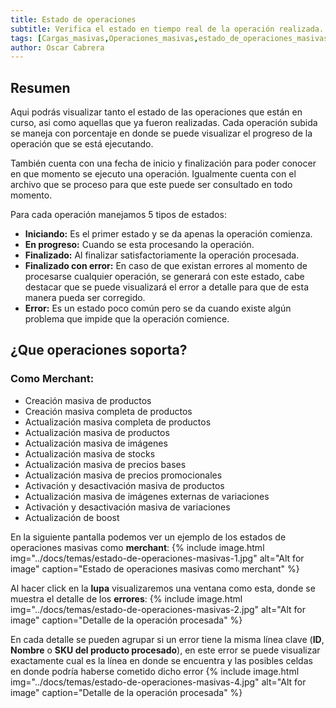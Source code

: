 ```yaml
---
title: Estado de operaciones
subtitle: Verifica el estado en tiempo real de la operación realizada.
tags: [Cargas_masivas,Operaciones_masivas,estado_de_operaciones_masivas]
author: Oscar Cabrera
---
```


## Resumen
Aqui podrás visualizar tanto el estado de las operaciones que están en curso, asi como aquellas que ya fueron realizadas.
Cada operación subida se maneja con porcentaje en donde se puede visualizar el progreso de la operación que se está ejecutando. 

También cuenta con una fecha de inicio y finalización para poder conocer en que momento se ejecuto una operación. Igualmente cuenta con el archivo que se proceso para que este puede ser consultado en todo momento.

Para cada operación manejamos 5 tipos de estados: 
* **Iniciando:** Es el primer estado y se da apenas la operación comienza.
* **En progreso:** Cuando se esta procesando la operación.
* **Finalizado:** Al finalizar satisfactoriamente la operación procesada.
* **Finalizado con error:** En caso de que existan errores al momento de procesarse cualquier operación, se generará con este estado, cabe destacar que se puede visualizará el error a detalle para que de esta manera pueda ser corregido.
* **Error:** Es un estado poco común pero se da cuando existe algún problema que impide que la operación comience.
  

## ¿Que operaciones soporta?

### **Como Merchant:**
* Creación masiva de productos
* Creación masiva completa de productos
* Actualización masiva completa de productos
* Actualización masiva de productos
* Actualización masiva de imágenes
* Actualización masiva de stocks
* Actualización masiva de precios bases
* Actualización masiva de precios promocionales
* Activación y desactivación masiva de productos
* Actualización masiva de imágenes externas de variaciones
* Activación y desactivación masiva de variaciones
* Actualización de boost

En la siguiente pantalla podemos ver un ejemplo de los estados de operaciones masivas como **merchant**:
{% include image.html img="../docs/temas/estado-de-operaciones-masivas-1.jpg" alt="Alt for image" caption="Estado de operaciones masivas como merchant" %}

Al hacer click en la **lupa** visualizaremos una ventana como esta, donde se muestra el detalle de los **errores**:
{% include image.html img="../docs/temas/estado-de-operaciones-masivas-2.jpg" alt="Alt for image" caption="Detalle de la operación procesada" %}

En cada detalle se pueden agrupar si un error tiene la misma línea clave (**ID**, **Nombre** o **SKU del producto procesado**), en este error se puede visualizar exactamente cual es la línea en donde se encuentra y las posibles celdas en donde podría haberse cometido dicho error
{% include image.html img="../docs/temas/estado-de-operaciones-masivas-4.jpg" alt="Alt for image" caption="Detalle de la operación procesada" %}